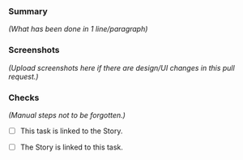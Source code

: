 ### Summary
_(What has been done in 1 line/paragraph)_

### Screenshots
_(Upload screenshots here if there are design/UI changes in this pull request.)_
 
### Checks
_(Manual steps not to be forgotten.)_

- [ ] This task is linked to the Story.
- [ ] The Story is linked to this task.

